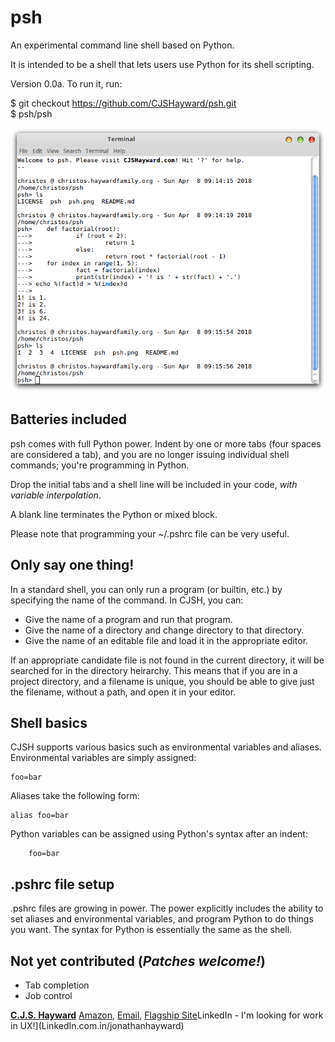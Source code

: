 # psh
An experimental command line shell based on Python.

It is intended to be a shell that lets users use Python for its shell
scripting.

Version 0.0a. To run it, run:

$ git checkout https://github.com/CJSHayward/psh.git  
$ psh/psh

![A terminal session showing the shell](psh.png)

## Batteries included

psh comes with full Python power. Indent by one or more tabs (four spaces are
considered a tab), and you are no longer issuing individual shell commands;
you're programming in Python.

Drop the initial tabs and a shell line will be included in your code, *with
variable interpolation*.

A blank line terminates the Python or mixed block.

Please note that programming your ~/.pshrc file can be very useful.

## Only say one thing!

In a standard shell, you can only run a program (or builtin, etc.) by
specifying the name of the command. In CJSH, you can:

* Give the name of a program and run that program.
* Give the name of a directory and change directory to that directory.
* Give the name of an editable file and load it in the appropriate editor.

If an appropriate candidate file is not found in the current directory, it will
be searched for in the directory heirarchy. This means that if you are in a
project directory, and a filename is unique, you should be able to give just
the filename, without a path, and open it in your editor.


## Shell basics

CJSH supports various basics such as environmental variables and aliases.
Environmental variables are simply assigned:

```
foo=bar
```

Aliases take the following form:

```
alias foo=bar
```

Python variables can be assigned using Python's syntax after an indent:

```
	foo=bar
```

## .pshrc file setup

.pshrc files are growing in power. The power explicitly includes the ability
to set aliases and environmental variables, and program Python to do things you
want. The syntax for Python is essentially the same as the shell.

## Not yet contributed (*Patches welcome!*)

* Tab completion
* Job control

**[C.J.S. Hayward](https://CJSHayward.com)**
[Amazon](http://amazon.com/author/cjshayward), [Email](mailto:christos.jonathan.hayward@gmail.com), [Flagship Site](https://cjshayward.com)LinkedIn - I'm looking for work in UX!](LinkedIn.com.in/jonathanhayward)

